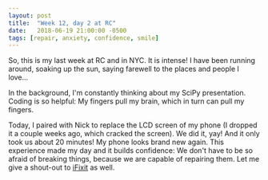 ```yaml
---
layout: post
title:  "Week 12, day 2 at RC"
date:   2018-06-19 21:00:00 -0500
tags: [repair, anxiety, confidence, smile]
---
```

So, this is my last week at RC and in NYC. It is intense! I have been running
around, soaking up the sun, saying farewell to the places and people I love...

In the background, I'm constantly thinking about my SciPy presentation. Coding
is so helpful: My fingers pull my brain, which in turn can pull my fingers.

Today, I paired with Nick to replace the LCD screen of my phone (I dropped it a
couple weeks ago, which cracked the screen). We did it, yay! And it only took
us about 20 minutes! My phone looks brand new again. This experience made my
day and it builds confidence: We don't have to be so afraid of breaking things,
because we are capable of repairing them. Let me give a shout-out to
[iFixit](https://www.ifixit.com/) as well.
